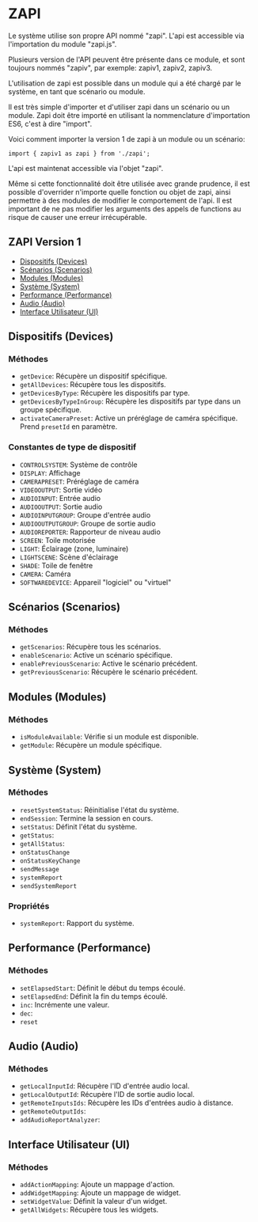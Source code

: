 # ZAPI
Le système utilise son propre API nommé "zapi". L'api est accessible via l'importation du module "zapi.js".

Plusieurs version de l'API peuvent être présente dans ce module, et sont toujours nommés "zapiv<version>", par exemple: zapiv1, zapiv2, zapiv3.

L'utilisation de zapi est possible dans un module qui a été chargé par le système, en tant que scénario ou module.

Il est très simple d'importer et d'utiliser zapi dans un scénario ou un module. Zapi doit être importé en utilisant la nommenclature d'importation ES6, c'est à dire "import".

Voici comment importer la version 1 de zapi à un module ou un scénario:
```JS
import { zapiv1 as zapi } from './zapi';
```

L'api est maintenat accessible via l'objet "zapi".

Même si cette fonctionnalité doit être utilisée avec grande prudence, il est possible d'overrider n'importe quelle fonction ou objet de zapi, ainsi permettre à des modules de modifier le comportement de l'api. Il est important de ne pas modifier les arguments des appels de functions au risque de causer une erreur irrécupérable.


## ZAPI Version 1
- [Dispositifs (Devices)](#dispositifs-devices)
- [Scénarios (Scenarios)](#scénarios-scenarios)
- [Modules (Modules)](#modules-modules)
- [Système (System)](#système-system)
- [Performance (Performance)](#performance-performance)
- [Audio (Audio)](#audio-audio)
- [Interface Utilisateur (UI)](#interface-utilisateur-ui)

## Dispositifs (Devices)

### Méthodes

- `getDevice`: Récupère un dispositif spécifique.
- `getAllDevices`: Récupère tous les dispositifs.
- `getDevicesByType`: Récupère les dispositifs par type.
- `getDevicesByTypeInGroup`: Récupère les dispositifs par type dans un groupe spécifique.
- `activateCameraPreset`: Active un préréglage de caméra spécifique. Prend `presetId` en paramètre.

### Constantes de type de dispositif

- `CONTROLSYSTEM`: Système de contrôle
- `DISPLAY`: Affichage
- `CAMERAPRESET`: Préréglage de caméra
- `VIDEOOUTPUT`: Sortie vidéo
- `AUDIOINPUT`: Entrée audio
- `AUDIOOUTPUT`: Sortie audio
- `AUDIOINPUTGROUP`: Groupe d'entrée audio
- `AUDIOOUTPUTGROUP`: Groupe de sortie audio
- `AUDIOREPORTER`: Rapporteur de niveau audio
- `SCREEN`: Toile motorisée
- `LIGHT`: Éclairage (zone, luminaire)
- `LIGHTSCENE`: Scène d'éclairage
- `SHADE`: Toile de fenêtre
- `CAMERA`: Caméra
- `SOFTWAREDEVICE`: Appareil "logiciel" ou "virtuel"

## Scénarios (Scenarios)

### Méthodes

- `getScenarios`: Récupère tous les scénarios.
- `enableScenario`: Active un scénario spécifique.
- `enablePreviousScenario`: Active le scénario précédent.
- `getPreviousScenario`: Récupère le scénario précédent.

## Modules (Modules)

### Méthodes

- `isModuleAvailable`: Vérifie si un module est disponible.
- `getModule`: Récupère un module spécifique.

## Système (System)

### Méthodes

- `resetSystemStatus`: Réinitialise l'état du système.
- `endSession`: Termine la session en cours.
- `setStatus`: Définit l'état du système.
- `getStatus`:
- `getAllStatus`:
- `onStatusChange`
- `onStatusKeyChange`
- `sendMessage`
- `systemReport`
- `sendSystemReport`

### Propriétés

- `systemReport`: Rapport du système.

## Performance (Performance)

### Méthodes

- `setElapsedStart`: Définit le début du temps écoulé.
- `setElapsedEnd`: Définit la fin du temps écoulé.
- `inc`: Incrémente une valeur.
- `dec`:
- `reset`

## Audio (Audio)

### Méthodes

- `getLocalInputId`: Récupère l'ID d'entrée audio local.
- `getLocalOutputId`: Récupère l'ID de sortie audio local.
- `getRemoteInputsIds`: Récupère les IDs d'entrées audio à distance.
- `getRemoteOutputIds`:
- `addAudioReportAnalyzer`:

## Interface Utilisateur (UI)

### Méthodes

- `addActionMapping`: Ajoute un mappage d'action.
- `addWidgetMapping`: Ajoute un mappage de widget.
- `setWidgetValue`: Définit la valeur d'un widget.
- `getAllWidgets`: Récupère tous les widgets.
